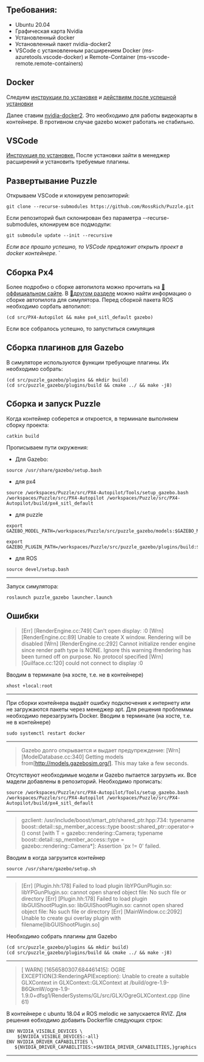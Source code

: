 ## Требования:

* Ubuntu 20.04
* Графическая карта Nvidia
* Установленный docker
* Установленный пакет nvidia-docker2
* VSCode с установленным расширением Docker (ms-azuretools.vscode-docker) и Remote-Container (ms-vscode-remote.remote-containers)


## Docker

Следуем [инструкции по установке](https://docs.docker.com/engine/install/ubuntu/) и [действиям после успешной установки](https://docs.docker.com/engine/install/linux-postinstall/)

Далее ставим [nvidia-docker2](https://docs.nvidia.com/datacenter/cloud-native/container-toolkit/install-guide.html#docker). Это необходимо для работы видеокарты в контейнере. В противном случае gazebo может работать не стабильно.


## VSCode 

[Инструкция по установке.](https://code.visualstudio.com/Download) После установки зайти в менеджер расширений и установить требуемые плагины.


## Развертывание Puzzle

Открываем VSCode и клонируем репозиторий:
```
git clone --recurse-submodules https://github.com/RossRich/Puzzle.git
```
Если репозиторий был склонирован без параметра --recurse-submodules, клонируем все подмодули:

```
git submodule update --init --recursive
```
*Если все прошло успешно, то VSCode предложит открыть проект в docker контейнере.*
`
## Сборка Px4
Более подробно о сборке автопилота можно прочитать на [:link: оффициальном сайте](https://docs.px4.io/master/en/dev_setup/building_px4.html#px4-make-build-targets). В [:link:другом разделе](https://docs.px4.io/master/en/simulation/gazebo.html#gazebo-simulation) можно найти информацию о сборке автопилота для симулятора.
Перед сборкой пакета ROS необходимо сорбать автопилот:
```
(cd src/PX4-Autopilot && make px4_sitl_default gazebo)
```
Если все собралось успешно, то запуститься симуляция

## Сборка плагинов для Gazebo
В симуляторе используются функции требующие плагины. Их необходимо собрать:
```
(cd src/puzzle_gazebo/plugins && mkdir build)
(cd src/puzzle_gazebo/plugins/build && cmake ../ && make -j8)
```

## Сборка и запуск Puzzle

Когда контейнер соберется и откроется, в терминале выполняем сборку проекта:
```
catkin build
```
Прописываем пути окружения:

* Для Gazebo:
```
source /usr/share/gazebo/setup.bash
```
* для px4
```
source /workspaces/Puzzle/src/PX4-Autopilot/Tools/setup_gazebo.bash /workspaces/Puzzle/src/PX4-Autopilot /workspaces/Puzzle/src/PX4-Autopilot/build/px4_sitl_default
```
* для puzzle
```
export GAZEBO_MODEL_PATH=/workspaces/Puzzle/src/puzzle_gazebo/models:$GAZEBO_MODEL_PATH
```
```
export GAZEBO_PLUGIN_PATH=/workspaces/Puzzle/src/puzzle_gazebo/plugins/build:$GAZEBO_PLUGIN_PATH
```
* для ROS
```
source devel/setup.bash
```
----
Запуск симулятора:
```
roslaunch puzzle_gazebo launcher.launch
```
## Ошибки

>[Err] [RenderEngine.cc:749] Can't open display: :0
[Wrn] [RenderEngine.cc:89] Unable to create X window. Rendering will be disabled
[Wrn] [RenderEngine.cc:292] Cannot initialize render engine since render path type is NONE. Ignore this warning ifrendering has been turned off on purpose.
No protocol specified
[Wrn] [GuiIface.cc:120] could not connect to display :0

Вводим в терминале (на хосте, т.е. не в контейнере)
```
xhost +local:root
```
----
При сборки контейнера выдаёт ошибку подключения к интернету или не загружаются пакеты через менеджер apt. Для решения проблеммы необходимо перезагрузить Docker. Вводим в терминале (на хосте, т.е. не в контейнере)

```
sudo systemctl restart docker
```
----
>Gazebo долго открывается и выдает предупреждение: [Wrn] [ModelDatabase.cc:340] Getting models from[http://models.gazebosim.org/]. This may take a few seconds.

Отсутствуют необходимые модели и Gazebo пытается загрузить их. Все мадели добавлены в репозиторий. Необходимо прописать: 
```
source /workspaces/Puzzle/src/PX4-Autopilot/Tools/setup_gazebo.bash /workspaces/Puzzle/src/PX4-Autopilot /workspaces/Puzzle/src/PX4-Autopilot/build/px4_sitl_default
```
----
>gzclient: /usr/include/boost/smart_ptr/shared_ptr.hpp:734: typename boost::detail::sp_member_access<T>::type boost::shared_ptr<T>::operator->() const [with T = gazebo::rendering::Camera; typename boost::detail::sp_member_access<T>::type = gazebo::rendering::Camera*]: Assertion `px != 0' failed.

Вводим в когда загрузится контейнер
```
source /usr/share/gazebo/setup.sh
```
---
>[Err] [Plugin.hh:178] Failed to load plugin libYPGunPlugin.so: libYPGunPlugin.so: cannot open shared object file: No such file or directory
[Err] [Plugin.hh:178] Failed to load plugin libGUIShootPlugin.so: libGUIShootPlugin.so: cannot open shared object file: No such file or directory
[Err] [MainWindow.cc:2092] Unable to create gui overlay plugin with filename[libGUIShootPlugin.so]

Необходимо собрать плагины для Gazebo
```
(cd src/puzzle_gazebo/plugins && mkdir build)
(cd src/puzzle_gazebo/plugins/build && cmake ../ && make -j8)
```
---
>[ WARN] [1656580307.684461415]: OGRE EXCEPTION(3:RenderingAPIException): Unable to create a suitable GLXContext in GLXContext::GLXContext at /build/ogre-1.9-B6QkmW/ogre-1.9-1.9.0+dfsg1/RenderSystems/GL/src/GLX/OgreGLXContext.cpp (line 61) 

В контейнере с ubuntu 18.04 и  ROS melodic не запускается RVIZ. Для решения еобходимо добавить Dockerfile следующих строк:
```
ENV NVIDIA_VISIBLE_DEVICES \
    ${NVIDIA_VISIBLE_DEVICES:-all}
ENV NVIDIA_DRIVER_CAPABILITIES \
   ${NVIDIA_DRIVER_CAPABILITIES:+$NVIDIA_DRIVER_CAPABILITIES,}graphics
```
---